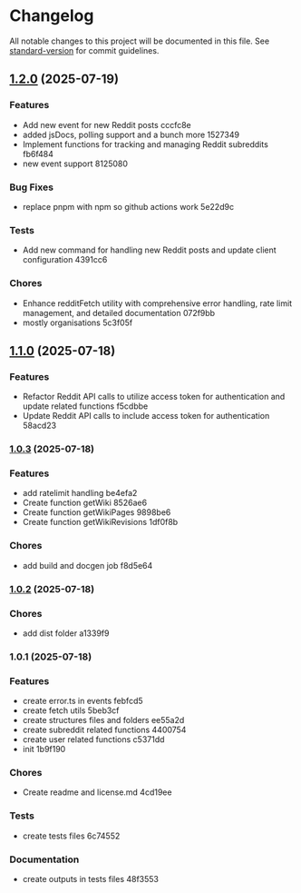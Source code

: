 # Changelog

All notable changes to this project will be documented in this file. See [standard-version](https://github.com/conventional-changelog/standard-version) for commit guidelines.

## [1.2.0](///compare/v1.1.0...v1.2.0) (2025-07-19)


### Features

* Add new event for new Reddit posts cccfc8e
* added jsDocs, polling support and a bunch more 1527349
* Implement functions for tracking and managing Reddit subreddits fb6f484
* new event support 8125080


### Bug Fixes

* replace pnpm with npm so github actions work 5e22d9c


### Tests

* Add new command for handling new Reddit posts and update client configuration 4391cc6


### Chores

* Enhance redditFetch utility with comprehensive error handling, rate limit management, and detailed documentation 072f9bb
* mostly organisations 5c3f05f

## [1.1.0](///compare/v1.0.3...v1.1.0) (2025-07-18)


### Features

* Refactor Reddit API calls to utilize access token for authentication and update related functions f5cdbbe
* Update Reddit API calls to include access token for authentication 58acd23

### [1.0.3](///compare/v1.0.2...v1.0.3) (2025-07-18)


### Features

* add ratelimit handling be4efa2
* Create function getWiki 8526ae6
* Create function getWikiPages 9898be6
* Create function getWikiRevisions 1df0f8b


### Chores

* add build and docgen job f8d5e64

### [1.0.2](///compare/v1.0.1...v1.0.2) (2025-07-18)


### Chores

* add dist folder a1339f9

### 1.0.1 (2025-07-18)


### Features

* create error.ts in events febfcd5
* create fetch utils 5beb3cf
* create structures files and folders ee55a2d
* create subreddit related functions 4400754
* create user related functions c5371dd
* init 1b9f190


### Chores

* Create readme and license.md 4cd19ee


### Tests

* create tests files 6c74552


### Documentation

* create outputs in tests files 48f3553
